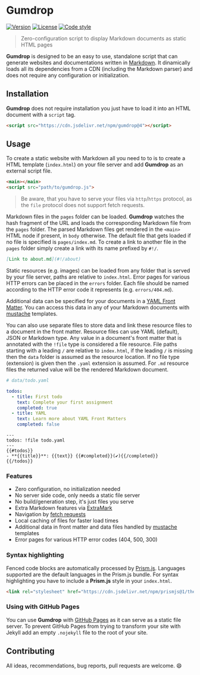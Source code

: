 # Gumdrop

[![Version][badge-version]](https://www.npmjs.com/package/gumdrop)
[![License][badge-license]](https://github.com/vimtaai/gumdrop/blob/master/LICENSE.md)
[![Code style][badge-style]](https://github.com/prettier/prettier)

> Zero-configuration script to display Markdown documents as static HTML pages

**Gumdrop** is designed to be an easy to use, standalone script that can generate websites and documentations written in [Markdown](https://daringfireball.net/projects/markdown/syntax). It dinamically loads all its dependencies from a CDN (including the Markdown parser) and does not require any configuration or initialization.

## Installation

**Gumdrop** does not require installation you just have to load it into an HTML document with a `script` tag.

```html
<script src="https://cdn.jsdelivr.net/npm/gumdrop@4"></script>
```

## Usage

To create a static website with Markdown all you need to to is to create a HTML template (`index.html`) on your file server and add **Gumdrop** as an external script file.

```html
<main></main>
<script src="path/to/gumdrop.js">
```

> Be aware, that you have to serve your files via `http`/`https` protocol, as the `file` protocol does not support fetch requests.

Markdown files in the `pages` folder can be loaded. **Gumdrop** watches the hash fragment of the URL and loads the corresponding Markdown file from the `pages` folder. The parsed Markdown files get rendered in the `<main>` HTML node if present, in `body` otherwise. The default file that gets loaded if no file is specified is `pages/index.md`. To create a link to another file in the `pages` folder simply create a link with its name prefixed by `#!/`.

```md
[Link to about.md](#!/about)
```

Static resources (e.g. images) can be loaded from any folder that is served by your file server, paths are relative to `index.html`. Error pages for various HTTP errors can be placed in the `errors` folder. Each file should be named according to the HTTP error code it represents (e.g. `errors/404.md`).

Additional data can be specified for your documents in a [YAML Front Matter](https://yaml.org/). You can access this data in any of your Markdown documents with [mustache](http://mustache.github.io/) templates. 

You can also use separate files to store data and link these resource files to a document in the front matter. Resource files can use YAML (default), JSON or Markdown type. Any value in a document's front matter that is annotated with the `!file` type is considered a file resource. File paths starting with a leading `/` are relative to `index.html`, if the leading `/` is missing then the `data` folder is assumed as the resource location. If no file type (extension) is given then the `.yaml` extension is assumed. For `.md` resource files the returned value will be the rendered Markdown document.

```yaml
# data/todo.yaml

todos:
  - title: First todo
    text: Complete your first assignment
    completed: true
  - title: YAML
    text: Learn more about YAML Front Matters
    completed: false
```

```
---
todos: !file todo.yaml
---
{{#todos}}
- **{{title}}**: {{text}} {{#completed}}(✔){{/completed}}
{{/todos}}
```

### Features

- Zero configuration, no initialization needed
- No server side code, only needs a static file server
- No build/generation step, it's just files you serve
- Extra Markdown features via [ExtraMark](https://github.com/vimtaai/extramark)
- Navigation by [fetch requests](https://developer.mozilla.org/en-US/docs/Web/API/Fetch_API)
- Local caching of files for faster load times
- Additional data in front matter and data files handled by [mustache](http://mustache.github.io/) templates
- Error pages for various HTTP error codes (404, 500, 300)

### Syntax highlighting

Fenced code blocks are automatically processed by [Prism.js](https://prismjs.com/). Languages supported are the default languages in the Prism.js bundle. For syntax highlighting you have to include a **Prism.js** style in your `index.html`.

```html
<link rel="stylesheet" href="https://cdn.jsdelivr.net/npm/prismjs@1/themes/prism.css" />
```

### Using with GitHub Pages

You can use **Gumdrop** with [GitHub Pages](https://pages.github.com) as it can serve as a static file server. To prevent GitHub Pages from trying to transform your site with Jekyll add an empty `.nojekyll` file to the root of your site.

## Contributing

All ideas, recommendations, bug reports, pull requests are welcome. :smile:

[badge-version]: https://img.shields.io/npm/v/gumdrop.svg?style=flat-square
[badge-license]: https://img.shields.io/npm/l/gumdrop.svg?style=flat-square
[badge-style]: https://img.shields.io/badge/code_style-prettier-ff69b4.svg?style=flat-square
